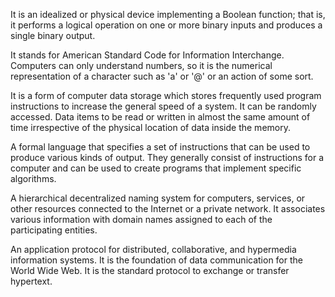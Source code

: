 It is an idealized or physical device implementing a Boolean function; that is, it performs a logical operation on one or more binary inputs and produces a single binary output.

It stands for American Standard Code for Information Interchange. Computers can only understand numbers, so it is the numerical representation of a character such as 'a' or '@' or an action of some sort.

It is a form of computer data storage which stores frequently used program instructions to increase the general speed of a system. It can be randomly accessed. Data items to be read or written in almost the same amount of time irrespective of the physical location of data inside the memory.

A formal language that specifies a set of instructions that can be used to produce various kinds of output. They generally consist of instructions for a computer and can be used to create programs that implement specific algorithms.

A hierarchical decentralized naming system for computers, services, or other resources connected to the Internet or a private network. It associates various information with domain names assigned to each of the participating entities. 

An application protocol for distributed, collaborative, and hypermedia information systems. It is the foundation of data communication for the World Wide Web. It is the standard protocol to exchange or transfer hypertext.